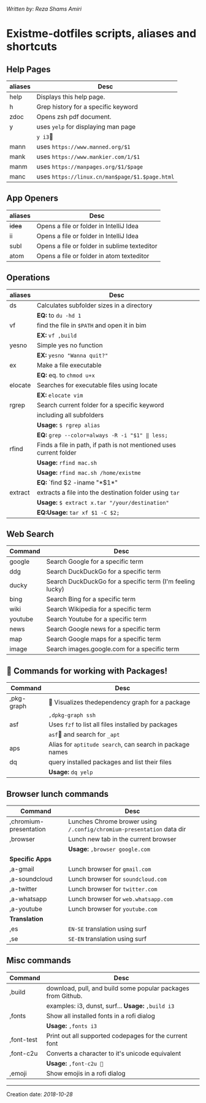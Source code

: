 _Written by: Reza Shams Amiri_

# Existme-dotfiles scripts, aliases and shortcuts

## Help Pages

| aliases | Desc |
| ------- | ---- |
| help | Displays this help page. |
| h | Grep history for a specific keyword |
| zdoc | Opens zsh pdf document. |
| y | uses `yelp` for displaying man page |
|  | `y i3` |
| mann | uses `https://www.manned.org/$1` |
| mank | uses `https://www.mankier.com/1/$1` |
| manm | uses `https://manpages.org/$1/$page` |
| manc | uses `https://linux.cn/man$page/$1.$page.html` |

## App Openers

| aliases | Desc |
| ------- | ---- |
| ~~idea~~ | Opens a file or folder in IntelliJ Idea |
| ii | Opens a file or folder in IntelliJ Idea |
| subl | Opens a file or folder in sublime texteditor |
| atom | Opens a file or folder in atom texteditor |

## Operations

| aliases | Desc |
| ------- | ---- |
| ds        | Calculates subfolder sizes in a directory |
|           | **EQ:** to `du -hd 1` |
| vf        | find the file in `$PATH` and open it in bim |
|           | **EX:** `vf ,build` |
| yesno     | Simple yes no function  |
|           | **EX:** `yesno "Wanna quit?"` |
| ex        | Make a file executable |
|           | **EQ:** eq. to `chmod u+x` |
| elocate   | Searches for executable files using locate |
|           | **EX:** `elocate vim` |
| rgrep     | Search current folder for a specific keyword |
|           | including all subfolders |
|           | **Usage:** `$ rgrep alias` |
|           | **EQ:** `grep --color=always -R -i "$1" ‖ less;` |
| rfind     | Finds a file in path, if path is not mentioned uses current folder|
|           | **Usage:** `rfind mac.sh` |
|           | **Usage:** `rfind mac.sh /home/existme` |
|           | **EQ:** `find $2 -iname "*$1*" | grep -i "$1" --color=always` |
| extract   | extracts a file into the destination folder using `tar` |
|           | **Usage:** `$ extract x.tar "/your/destination"` |
|           | **EQ:Usage:** `tar xf $1 -C $2;` |

## Web Search

| Command | Desc |
| ------- | ---- |
| google | Search Google for a specific term |
| ddg | Search DuckDuckGo for a specific term |
| ducky | Search DuckDuckGo for a specific term (I'm feeling lucky) |
| bing | Search Bing for a specific term |
| wiki | Search Wikipedia for a specific term |
| youtube | Search Youtube for a specific term |
| news | Search Google news for a specific term |
| map | Search Google maps for a specific term |
| image | Search images.google.com for a specific term |

##  Commands for working with Packages!

| Command | Desc |
| ------- | ---- |
| ,pkg-graph |  Visualizes thedependency graph for a package |
|  | `,dpkg-graph ssh` |
| asf | Uses `fzf` to list all files installed by packages |
|  | `asf` and search for `_apt` |
| aps | Alias for `aptitude search`, can search in package names |
| dq | query installed packages and list their files |
|  | **Usage:** `dq yelp` |

## Browser lunch commands
| Command | Desc |
| ------- | ---- |
| ,chromium-presentation | Lunches Chrome brower using `/.config/chromium-presentation` data dir|
| ,browser              | Lunch new tab in the current browser |
|                       | **Usage:** `,browser google.com` |
| **Specific Apps**     |  |
| ,a-gmail              | Lunch browser for `gmail.com` |
| ,a-soundcloud         | Lunch browser for `soundcloud.com` |
| ,a-twitter            | Lunch browser for `twitter.com` |
| ,a-whatsapp           | Lunch browser for `web.whatsapp.com` |
| ,a-youtube            | Lunch browser for `youtube.com` |
| **Translation**         |  |
| ,es                   | `EN-SE` translation using surf |
| ,se                   | `SE-EN` translation using surf |

## Misc commands

| Command | Desc |
| ------- | ---- |
| ,build | download, pull, and build some popular packages from Github.|
| |examples: i3, dunst, surf... **Usage:** `,build i3`  |
| ,fonts | Show all installed fonts in a rofi dialog |
|  | **Usage:** `,fonts i3` |
| ,font-test | Print out all supported codepages for the current font |
| ,font-c2u | Converts a character to it's unicode equivalent |
|  | **Usage:** `,font-c2u ` |
| ,emoji | Show emojis in a rofi dialog |

- - -

Creation date: _2018-10-28_